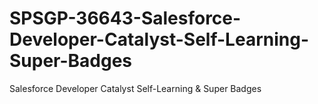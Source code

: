 # SPSGP-36643-Salesforce-Developer-Catalyst-Self-Learning-Super-Badges
Salesforce Developer Catalyst Self-Learning &amp; Super Badges
